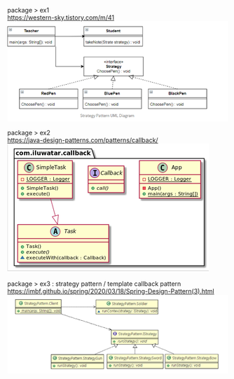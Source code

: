 

package > ex1  
https://western-sky.tistory.com/m/41
![img.png](img.png)

package > ex2 <br>
https://java-design-patterns.com/patterns/callback/
![img_2.png](img_2.png)

package > ex3 : strategy pattern / template callback pattern <br>
https://imbf.github.io/spring/2020/03/18/Spring-Design-Pattern(3).html
![img_3.png](img_3.png)